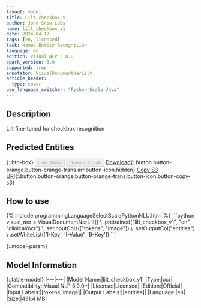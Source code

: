 ```yaml
---
layout: model
title: Lilt checkbox v1
author: John Snow Labs
name: lilt_checkbox_v1
date: 2024-04-17
tags: [en, licensed]
task: Named Entity Recognition
language: en
edition: Visual NLP 5.0.0
spark_version: 3.0
supported: true
annotator: VisualDocumentNerLilt
article_header:
  type: cover
use_language_switcher: "Python-Scala-Java"
---
```


## Description

Lilt fine-tuned for checkbox recognition

## Predicted Entities



{:.btn-box}
<button class="button button-orange" disabled>Live Demo</button>
<button class="button button-orange" disabled>Open in Colab</button>
[Download](https://s3.amazonaws.com/auxdata.johnsnowlabs.com/clinical/ocr/lilt_checkbox_v1_en_5.0.0_3.0_1713331389562.zip){:.button.button-orange.button-orange-trans.arr.button-icon.hidden}
[Copy S3 URI](s3://auxdata.johnsnowlabs.com/clinical/ocr/lilt_checkbox_v1_en_5.0.0_3.0_1713331389562.zip){:.button.button-orange.button-orange-trans.button-icon.button-copy-s3}

## How to use



<div class="tabs-box" markdown="1">
{% include programmingLanguageSelectScalaPythonNLU.html %}
```python
visual_ner = VisualDocumentNerLilt() \
      .pretrained("lilt_checkbox_v1", "en", "clinical/ocr") \
      .setInputCols(["tokens", "image"]) \
      .setOutputCol("entities") \
      .setWhiteList(['I-Key', 'I-Value', 'B-Key'])
```

</div>

{:.model-param}
## Model Information

{:.table-model}
|---|---|
|Model Name:|lilt_checkbox_v1|
|Type:|ocr|
|Compatibility:|Visual NLP 5.0.0+|
|License:|Licensed|
|Edition:|Official|
|Input Labels:|[tokens, image]|
|Output Labels:|[entities]|
|Language:|en|
|Size:|431.4 MB|